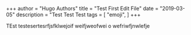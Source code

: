 +++
author = "Hugo Authors"
title = "Test First Edit File"
date = "2019-03-05"
description = "Test Test Test
tags = [
    "emoji",
]
+++

TEst testesertesrfjsfklwejoif weifjweofwei o wefriwfjnwlefje